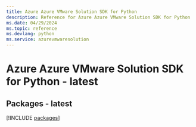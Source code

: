 ```yaml
---
title: Azure Azure VMware Solution SDK for Python
description: Reference for Azure Azure VMware Solution SDK for Python
ms.date: 04/29/2024
ms.topic: reference
ms.devlang: python
ms.service: azurevmwaresolution
---
```

# Azure Azure VMware Solution SDK for Python - latest
## Packages - latest
[!INCLUDE [packages](azure-vmware-solution-index.md)]